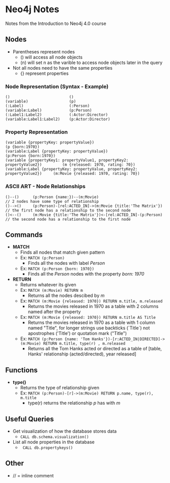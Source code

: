 # Neo4j Notes
Notes from the Introduction to Neo4j 4.0 course

## Nodes
* Parentheses represent nodes
    * () will access all node objects
    * (n) will set n as the varible to access node objects later in the query
* Not all nodes need to have the same properties
    * {} represent properties
  
### Node Representation (Syntax - Example)
```
()                          ()
(variable)                  (p)
(:Label)                    (:Person)
(variable:Label)            (p:Person)
(:Label1:Label2)            (:Actor:Director)
(variable:Label1:Label2)    (p:Actor:Director)
```
### Property Representation
```
(variable {propertyKey: propertyValue})                                         (p {born:1970})
(variable:Label {propertyKey: propertyValue})                                   (p:Person {born:1970})
(variable {propertyKey1: propertyValue1, propertyKey2: propertyValue2})         (m {released: 1970, rating: 70}) 
(variable:Label {propertyKey: propertyValue, propertyKey2: propertyValue2})     (m:Movie {released: 1970, rating: 70})
```

### ASCII ART - Node Relationships
```
()--()      (p:Person {name:})--(m:Movie)                               // 2 nodes have some type of relationship
()-->()     (p:Person)-[rel:ACTED_IN]->(m:Movie {title:'The Matrix'})   // the first node has a relationship to the second node
()<--()     (m:Movie {title:'The Matrix'})<-[rel:ACTED_IN]-(p:Person)   // the second node has a relationship to the first node

```

## Commands
* **MATCH**
    * Finds all nodes that match given pattern
    * Ex: ` MATCH (p:Person) `
        * Finds all the nodes with label *Person*
    * Ex: `MATCH (p:Person {born: 1970})`
        * Finds all the *Person* nodes with the property *born: 1970*
* **RETURN** 
    * Returns whatever its given
    * Ex: ` MATCH (m:Movie) RETURN m `
        * Returns all the nodes descibed by *m*
    * Ex: ` MATCH (m:Movie {released: 1970}) RETURN m.title, m.released `
        * Returns the movies released in 1970 as a table with 2 columns named after the property
    * Ex: ` MATCH (m:Movie {released: 1970}) RETURN m.title AS Title `
        * Returns the movies released in 1970 as a table with 1 column named "Title", for longer strings use backticks (\`Title\`) not apostrophes ('Title') or quotation mark ("Title")
    * Ex: ` MATCH (p:Person {name: 'Tom Hanks'})-[r:ACTED_IN|DIRECTED]->(m:Movie) RETURN m.title, type(r) , m.released `
        * Returns all the Tom Hanks acted or directed as a table of [table, Hanks' relationship (acted/directed), year released]
        
## Functions
* **type()**
    * Returns the type of relationship given
    * Ex: `MATCH (p:Person)-[r]->(m:Movie) RETURN p.name, type(r), m.title` 
        * type(r) returns the relationship *p* has with *m*

## Useful Queries
* Get visualization of how the database stores data
    * ` CALL db.schema.visualization() `
* List all node properties in the database
    * ` CALL db.propertykeys()`

## Other
* // = inline comment
